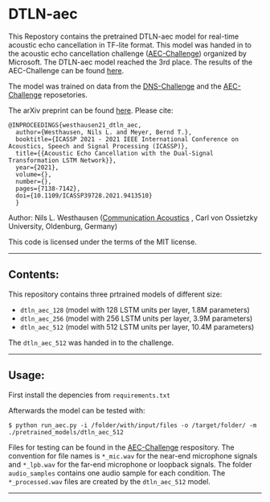 # DTLN-aec
This Repostory contains the pretrained DTLN-aec model for real-time acoustic echo cancellation in TF-lite format. This model was handed in to the acoustic echo cancellation challenge ([AEC-Challenge](https://www.microsoft.com/en-us/research/academic-program/acoustic-echo-cancellation-challenge-icassp-2021/)) organized by Microsoft. The DTLN-aec model reached the 3rd place. The results of the AEC-Challenge can be found [here](https://www.microsoft.com/en-us/research/academic-program/acoustic-echo-cancellation-challenge-icassp-2021/results/).

The model was trained on data from the [DNS-Challenge](https://github.com/microsoft/AEC-Challenge) and the [AEC-Challenge](https://github.com/microsoft/DNS-Challenge) reposetories.

The arXiv preprint can be found [here](https://arxiv.org/pdf/2010.14337.pdf).
Please cite:
```bitbtex
@INPROCEEDINGS{westhausen21_dtln_aec,
  author={Westhausen, Nils L. and Meyer, Bernd T.},
  booktitle={ICASSP 2021 - 2021 IEEE International Conference on Acoustics, Speech and Signal Processing (ICASSP)}, 
  title={{Acoustic Echo Cancellation with the Dual-Signal Transformation LSTM Network}}, 
  year={2021},
  volume={},
  number={},
  pages={7138-7142},
  doi={10.1109/ICASSP39728.2021.9413510}
  }

```


Author: Nils L. Westhausen ([Communication Acoustics](https://uol.de/en/kommunikationsakustik) , Carl von Ossietzky University, Oldenburg, Germany)

This code is licensed under the terms of the MIT license.

---

## Contents:

This repository contains three prtrained models of different size: 
* `dtln_aec_128` (model with 128 LSTM units per layer, 1.8M parameters)
* `dtln_aec_256` (model with 256 LSTM units per layer, 3.9M parameters)
* `dtln_aec_512` (model with 512 LSTM units per layer, 10.4M parameters)

The `dtln_aec_512` was handed in to the challenge.

---
## Usage:

First install the depencies from `requirements.txt` 

Afterwards the model can be tested with:
```
$ python run_aec.py -i /folder/with/input/files -o /target/folder/ -m ./pretrained_models/dtln_aec_512
```

Files for testing can be found in the [AEC-Challenge](https://github.com/microsoft/DNS-Challenge) respository. The convention for file names is `*_mic.wav` for the near-end microphone signals and `*_lpb.wav` for the far-end microphone or loopback signals. The folder `audio_samples` contains one audio sample for each condition. The `*_processed.wav` files are created by the `dtln_aec_512` model.

---


